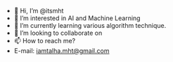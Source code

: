 - 👋 Hi, I’m @itsmht
- 👀 I’m interested in AI and Machine Learning
- 🌱 I’m currently learning various algorithm technique. 
- 💞️ I’m looking to collaborate on 
- 📫 How to reach me?
-    E-mail: iamtalha.mht@gmail.com

<!---
itsmht/itsmht is a ✨ special ✨ repository because its `README.md` (this file) appears on your GitHub profile.
You can click the Preview link to take a look at your changes.
--->

